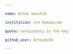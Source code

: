 ```yaml
---

name: Arnav kaushik

institution: srm Ramapuram

quote: consistency is the key

github_user: Arnavkshk 

---
```

